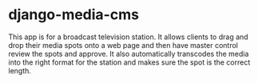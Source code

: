 django-media-cms
================

This app is for a broadcast television station. It allows clients to drag and drop their media spots onto a web page and then have master control review the spots and approve.  It also automatically transcodes the media into the right format for the station and makes sure the spot is the correct length. 
